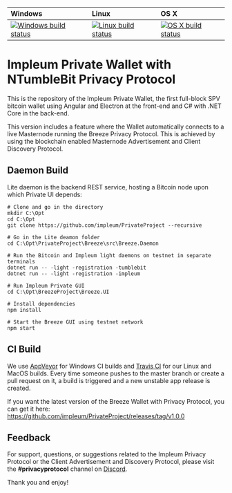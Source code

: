 | Windows | Linux | OS X |
| :---- | :------ | :---- |
[![Windows build status][1]][2] | [![Linux build status][3]][4] | [![OS X build status][5]][6] | 

[1]: https://ci.appveyor.com/api/projects/status/kljfu81sunb2cm3l?svg=true
[2]: https://ci.appveyor.com/project/breezehubadmin/breezeproject
[3]: https://travis-ci.org/impleum/PrivateProject.svg?branch=master
[4]: https://travis-ci.org/impleum/PrivateProject
[5]: https://travis-ci.org/impleum/PrivateProject.svg?branch=master
[6]: https://travis-ci.org/impleum/PrivateProject


Impleum Private Wallet with NTumbleBit Privacy Protocol
=
This is the repository of the Impleum Private Wallet, the first full-block SPV bitcoin wallet using Angular and Electron at the front-end and C# with .NET Core in the back-end.

This version includes a feature where the Wallet automatically connects to a live Masternode running the Breeze Privacy Protocol.  This is achieved by using the blockchain enabled Masternode Advertisement and Client Discovery Protocol. 

Daemon Build
-
Lite daemon is the backend REST service, hosting a Bitcoin node upon which Private UI depends:

```
# Clone and go in the directory
mkdir C:\Opt
cd C:\Opt
git clone https://github.com/impleum/PrivateProject --recursive

# Go in the Lite deamon folder
cd C:\Opt\PrivateProject\Breeze\src\Breeze.Daemon

# Run the Bitcoin and Impleum light daemons on testnet in separate terminals
dotnet run -- -light -registration -tumblebit
dotnet run -- -light -registration -impleum

# Run Impleum Private GUI
cd C:\Opt\BreezeProject\Breeze.UI

# Install dependencies
npm install

# Start the Breeze GUI using testnet network
npm start
```

CI Build
-
We use [AppVeyor](https://www.appveyor.com/) for Windows CI builds and [Travis CI](https://travis-ci.org/) for our Linux and MacOS builds. Every time someone pushes to the master branch or create a pull request on it, a build is triggered and a new unstable app release is created.

If you want the latest version of the Breeze Wallet with Privacy Protocol, you can get it here: 
https://github.com/impleum/PrivateProject/releases/tag/v1.0.0

Feedback
-
For support, questions, or suggestions related to the Impleum Privacy Protocol or the Client Advertisement and Discovery Protocol, please visit the **#privacyprotocol** channel on [Discord](https://discord.gg/9tDyfZs).

Thank you and enjoy!


[7]: https://ci.appveyor.com/api/projects/breezehubadmin/breezeproject/artifacts/breeze_out/breeze-win7-x86-Release.zip?job=Environment%3A%20win_runtime%3Dwin7-x86%2C%20arch%3Dia32%2C%20plat%3Dwin32
[8]: https://ci.appveyor.com/api/projects/breezehubadmin/breezeproject/artifacts/breeze_out/breeze-win7-x64-Release.zip?job=Environment%3A%20win_runtime%3Dwin7-x64%2C%20arch%3Dx64%2C%20plat%3Dwin32
[9]: https://ci.appveyor.com/api/projects/breezehubadmin/breezeproject/artifacts/breeze_out/breeze-win10-x86-Release.zip?job=Environment%3A%20win_runtime%3Dwin10-x86%2C%20arch%3Dia32%2C%20plat%3Dwin32
[10]: https://ci.appveyor.com/api/projects/breezehubadmin/breezeproject/artifacts/breeze_out/breeze-win10-x64-Release.zip?job=Environment%3A%20win_runtime%3Dwin10-x64%2C%20arch%3Dx64%2C%20plat%3Dwin32
[11]: https://github.com/impleum/PrivateProject/releases/download/cd-unstable/breeze-ubuntu.14.04-x64-Release.zip
[12]: https://github.com/impleum/PrivateProject/releases/download/cd-unstable/breeze-ubuntu.14.04-x64-Release.zip
[13]: https://github.com/impleum/PrivateProject/releases/download/cd-unstable/breeze-osx.10.11-x64-Release.zip
[14]: https://github.com/impleum/PrivateProject/releases/download/cd-unstable/breeze-osx.10.12-x64-Release.zip
